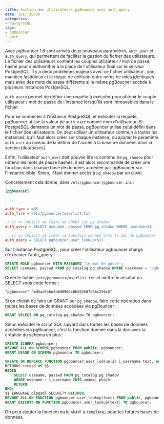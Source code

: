 ```yaml
---
title: Gestion des utilisateurs pgBouncer avec auth_query
date: 2017-10-30
categories:
- PostgreSQL
tags:
- pgbouncer
- auth
---
```


Avec pgBouncer 1.6 sont arrivés deux nouveaux paramètres, `auth_user` et
`auth_query`, qui permettent de faciliter la gestion du fichier des
utilisateurs. Le fichier des utilisateurs contient les couples
utilisateur / mot de passe hashé pour s'authentifier à la place de
l'utilisateur final sur le serveur PostgreSQL. Il y a deux problèmes
majeurs avec ce fichier utilisateur : son maintien fastidieux et le
risque de collision entre noms de roles identiques mais avec des mots
de passe différents si le même pgBoucner accède à plusieurs instances
PostgreSQL.

<!--more-->

`auth_query` permet de définir une requête à exécuter pour obtenir le
couple utilisateur / mot de passe de l'instance lorsqu'ils sont
introuvables dans le fichier.

Pour se connecter à l'instance PostgreSQL et exécuter la requête,
pgBouncer utilise la valeur de `auth_user` comme nom d'utilisateur. Si
PostgreSQL demande un mot de passe, pgBouncer utilise celui défini
dans le fichier des utilisateurs. On peut utiliser un utilisateur
commun à toutes les instances, qu'il faut alors créer sur chaque
instance, ou ajouter le paramètre `auth_user` au niveau de la définir
de l'accès à la base de données dans la section [databases].

Enfin, l'utilisateur `auth_user` doit pouvoir lire le contenu de
`pg_shadow` pour obtenir les mots de passe hashés, il est alors
recommandé de créer une fonction dans chaque base de données accédée
par pgBouncer sur l'instance cible. Sinon, il faut donner accès à
`pg_shadow` par un `GRANT`.

Concrètement cela donne, dans `/etc/pgbouncer/pgbouncer.ini` :

```ini
[pgbouncer]

; ...

auth_type = md5
auth_file = /etc/pgbouncer/userlist.txt

;; si on choisit de faire un GRANT sur pg_shadow
auth_query = SELECT usename, passwd FROM pg_shadow WHERE usename=$1

;; si on choisit de créer la fonction donnée dans la doc de pgBouncer
auth_query = SELECT pgbouncer.user_lookup($1)
```

Sur l'instance PostgreSQL, pour créer l'utilisateur pgbouncer chargé
d'exécuter l'auth_query :

```sql
CREATE ROLE pgbouncer WITH PASSWORD 'le mot de passe';
SELECT usename, passwd FROM pg_catalog.pg_shadow WHERE username = 'pgbouncer';
```

Créer le fichier `/etc/pgbouncer/userlist.txt` et mettre le résultat du SELECT sous cette forme :

    "pgbouncer" "md5ac0b6e3b0d0904c0b602607e36c256eb"

Si on choisit de faire un GRANT sur `pg_shadow`, faire cette opération
dans toutes les bases de données accédées via pgBouncer :

```sql
GRANT SELECT ON pg_catalog.pg_shadow TO pgbouncer;
```

Sinon exécuter le script SQL suivant dans toutes les bases de données
accédées via pgBouncer, c'est la fonction donnée dans la doc avec la
création du schéma en plus :

```sql
CREATE SCHEMA pgbouncer;
REVOKE ALL ON SCHEMA pgbouncer FROM public, pgbouncer;
GRANT USAGE ON SCHEMA pgbouncer TO pgbouncer;

CREATE OR REPLACE FUNCTION pgbouncer.user_lookup(in i_username text, out uname text, out phash text)
RETURNS record AS $$
BEGIN
    SELECT usename, passwd FROM pg_catalog.pg_shadow
    WHERE usename = i_username INTO uname, phash;
    RETURN;
END;
$$ LANGUAGE plpgsql SECURITY DEFINER;
REVOKE ALL ON FUNCTION pgbouncer.user_lookup(text) FROM public, pgbouncer;
GRANT EXECUTE ON FUNCTION pgbouncer.user_lookup(text) TO pgbouncer;
```

On peut ajouter la fonction ou le `GRANT` à `template1` pour les futures bases de données.
